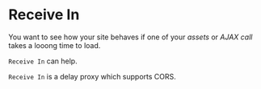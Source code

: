 # Receive In

You want to see how your site behaves if one of your *assets* or *AJAX call*
takes a looong time to load.

`Receive In` can help.

`Receive In` is a delay proxy which supports CORS.
